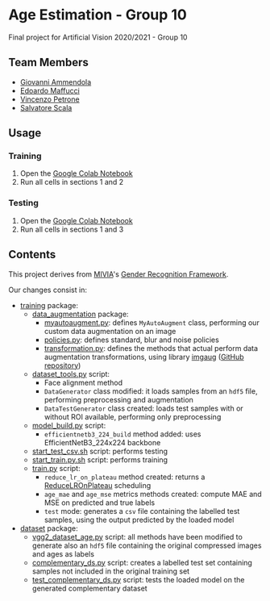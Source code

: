 # Age Estimation - Group 10

Final project for Artificial Vision 2020/2021 - Group 10

## Team Members
* [Giovanni Ammendola](https://github.com/giorge1)
* [Edoardo Maffucci](https://github.com/knowsx2)
* [Vincenzo Petrone](https://github.com/v8p1197)
* [Salvatore Scala](https://github.com/knowsx2)

## Usage

### Training

1. Open the [Google Colab Notebook](https://colab.research.google.com/drive/1gQ9vi4v3GxIAruQbz6h5aE_1zmVrpaMX?authuser=1)
2. Run all cells in sections 1 and 2

### Testing

1. Open the [Google Colab Notebook](https://colab.research.google.com/drive/1gQ9vi4v3GxIAruQbz6h5aE_1zmVrpaMX?authuser=1)
2. Run all cells in sections 1 and 3

## Contents

This project derives from [MIVIA](https://github.com/MiviaLab)'s [Gender Recognition Framework](https://github.com/AV2020-team/GenderRecognitionFramework).

Our changes consist in:

* [training](https://github.com/AV2020-team/AgeEstimation/tree/master/training) package:
	* [data_augmentation](https://github.com/AV2020-team/AgeEstimation/tree/master/training/data_augmentation) package:
		* [myautoaugment.py](https://github.com/AV2020-team/AgeEstimation/blob/master/training/data_augmentation/myautoaugment.py): defines `MyAutoAugment` class, performing our custom data augmentation on an image
		* [policies.py](https://github.com/AV2020-team/AgeEstimation/blob/master/training/data_augmentation/policies.py): defines standard, blur and noise policies
		* [transformation.py](https://github.com/AV2020-team/AgeEstimation/blob/master/training/data_augmentation/transformation.py): defines the methods that actual perform data augmentation transformations, using library [imgaug](https://imgaug.readthedocs.io/en/latest/) ([GitHub repository](https://github.com/aleju/imgaug))
	* [dataset_tools.py](https://github.com/AV2020-team/AgeEstimation/blob/master/training/dataset_tools.py) script:
		* Face alignment method
		* `DataGenerator` class modified: it loads samples from an `hdf5` file, performing preprocessing and augmentation
		* `DataTestGenerator` class created: loads test samples with or without ROI available, performing only preprocessing
	* [model_build.py](https://github.com/AV2020-team/AgeEstimation/blob/master/training/model_build.py) script:
		* `efficientnetb3_224_build`  method added: uses EfficientNetB3_224x224 backbone
	* [start_test_csv.sh](https://github.com/AV2020-team/AgeEstimation/blob/master/training/start_test_csv.sh) script: performs testing
	* [start_train.py.sh](https://github.com/AV2020-team/AgeEstimation/blob/master/training/start_train.py.sh) script: performs training
	* [train.py](https://github.com/AV2020-team/AgeEstimation/blob/master/training/train.py) script:
		* `reduce_lr_on_plateau` method created: returns a [ReduceLROnPlateau](https://keras.io/api/callbacks/reduce_lr_on_plateau/) scheduling
		* `age_mae` and `age_mse` metrics methods created: compute MAE and MSE on predicted and true labels
		* `test` mode: generates a `csv` file containing the labelled test samples, using the output predicted by the loaded model
* [dataset](https://github.com/AV2020-team/AgeEstimation/tree/master/dataset) package:
	* [vgg2_dataset_age.py](https://github.com/AV2020-team/AgeEstimation/blob/master/dataset/vgg2_dataset_age.py) script: all methods have been modified to generate also an `hdf5` file containing the original compressed images and ages as labels
	* [complementary_ds.py](https://github.com/AV2020-team/AgeEstimation/blob/master/dataset/complementary_ds.py) script: creates a labelled test set containing samples not included in the original training set
	* [test_complementary_ds.py](https://github.com/AV2020-team/AgeEstimation/blob/master/dataset/test_complementary_ds.py) script: tests the loaded model on the generated complementary dataset
